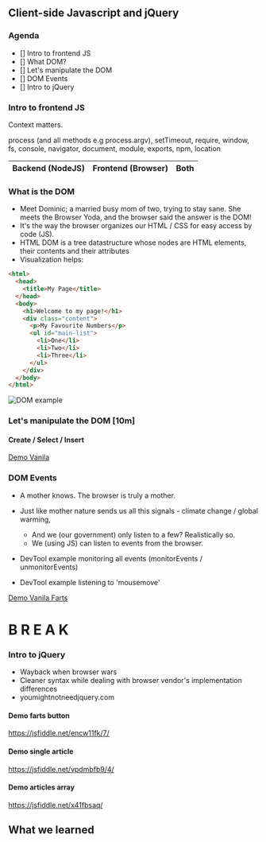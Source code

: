 ## Client-side Javascript and jQuery

### Agenda

- [] Intro to frontend JS
- [] What DOM?
- [] Let's manipulate the DOM
- [] DOM Events
- [] Intro to jQuery

### Intro to frontend JS

Context matters.

process (and all methods e.g process.argv), setTimeout, require, window, fs, console, navigator,
document, module, exports, npm, location

| Backend (NodeJS) | Frontend (Browser) | Both |
|:----------------:|:------------------:|:----:|

### What is the DOM

- Meet Dominic; a married busy mom of two, trying to stay sane. She meets the Browser Yoda, and the browser said the answer is the DOM!
- It's the way the browser organizes our HTML / CSS for easy access by code (JS).
- HTML DOM is a tree datastructure whose nodes are HTML elements, their contents and their attributes
- Visualization helps:

```html
<html>
  <head>
    <title>My Page</title>
  </head>
  <body>
    <h1>Welcome to my page!</h1>
    <div class="content">
      <p>My Favourite Numbers</p>
      <ul id="main-list">
        <li>One</li>
        <li>Two</li>
        <li>Three</li>
      </ul>
    </div>
  </body>
</html>
```

![DOM example](./01_vanilla_dom/dom-example.png)

### Let's manipulate the DOM [10m]

#### Create / Select / Insert
[Demo Vanila](./01_vanilla_dom/manipulation_example)

### DOM Events
- A mother knows. The browser is truly a mother.
- Just like mother nature sends us all this signals - climate change / global warming,
  + And we (our government) only listen to a few? Realistically so.
  + We (using JS) can listen to events from the browser.

- DevTool example monitoring all events (monitorEvents / unmonitorEvents)
- DevTool example listening to 'mousemove'


[Demo Vanila Farts](./01_vanilla_dom/events_example)

# B R E A K

### Intro to jQuery

- Wayback when browser wars
- Cleaner syntax while dealing with browser vendor's implementation differences
- youmightnotneedjquery.com

#### Demo farts button
https://jsfiddle.net/encw11fk/7/

#### Demo single article
https://jsfiddle.net/vpdmbfb9/4/

#### Demo articles array
https://jsfiddle.net/x41fbsaq/

## What we learned
